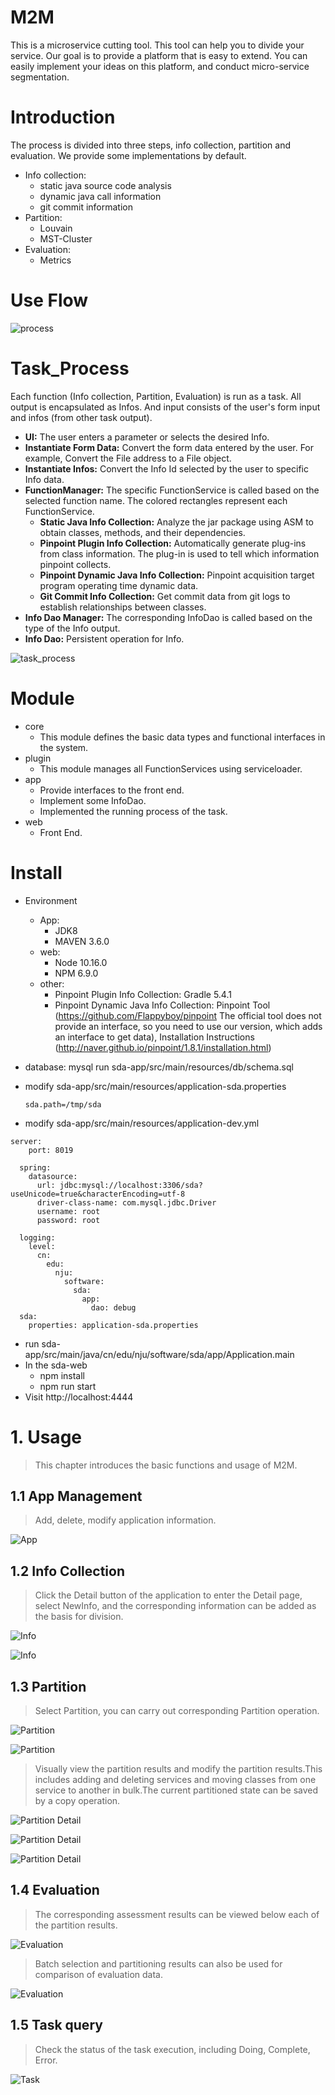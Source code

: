 # M2M
This is a microservice cutting tool. This tool can help you to divide your service. Our goal is to provide a platform that is easy to extend. You can easily implement your ideas on this platform, and conduct micro-service segmentation.

# Introduction
The process is divided into three steps, info collection, partition and evaluation. We provide some implementations by default. 
- Info collection: 
  - static java source code analysis
  - dynamic java call information
  - git commit information
- Partition: 
  - Louvain
  - MST-Cluster
- Evaluation: 
  - Metrics

# Use Flow
 ![process](/doc/images/process.png)
 
# Task_Process
Each function (Info collection, Partition, Evaluation) is run as a task. All output is encapsulated as Infos. And input consists of the user's form input and infos (from other task output). 
- **UI:** The user enters a parameter or selects the desired Info.
- **Instantiate Form Data:** Convert the form data entered by the user. For example, Convert the File address to a File object.
- **Instantiate Infos:** Convert the Info Id selected by the user to specific Info data.
- **FunctionManager:** The specific FunctionService is called based on the selected function name. The colored rectangles represent each FunctionService.
  - **Static Java Info Collection:** Analyze the jar package using ASM to obtain classes, methods, and their dependencies.
  - **Pinpoint Plugin Info Collection:** Automatically generate plug-ins from class information. The plug-in is used to tell which information pinpoint collects.
  - **Pinpoint Dynamic Java Info Collection:** Pinpoint acquisition target program operating time dynamic data.
  - **Git Commit Info Collection:** Get commit data from git logs to establish relationships between classes.
- **Info Dao Manager:** The corresponding InfoDao is called based on the type of the Info output.
- **Info Dao:** Persistent operation for Info.

 

 ![task_process](/doc/images/task_process.png)

# Module
- core
  - This module defines the basic data types and functional interfaces in the system.
- plugin
  - This module manages all FunctionServices using serviceloader.
- app
  - Provide interfaces to the front end.
  - Implement some InfoDao.
  - Implemented the running process of the task.
- web
  - Front End.

# Install
- Environment
  - App: 
    - JDK8 
    - MAVEN 3.6.0
  - web:
    - Node 10.16.0
    - NPM 6.9.0
  - other:
    - Pinpoint Plugin Info Collection: Gradle 5.4.1
    - Pinpoint Dynamic Java Info Collection: Pinpoint Tool (https://github.com/Flappyboy/pinpoint  The official tool does not provide an interface, so you need to use our version, which adds an interface to get data), Installation Instructions (http://naver.github.io/pinpoint/1.8.1/installation.html)
- database: mysql run sda-app/src/main/resources/db/schema.sql
- modify sda-app/src/main/resources/application-sda.properties

  ``sda.path=/tmp/sda``
- modify sda-app/src/main/resources/application-dev.yml
````
server:
    port: 8019
  
  spring:
    datasource:
      url: jdbc:mysql://localhost:3306/sda?useUnicode=true&characterEncoding=utf-8
      driver-class-name: com.mysql.jdbc.Driver
      username: root
      password: root
  
  logging:
    level:
      cn:
        edu:
          nju:
            software:
              sda:
                app:
                  dao: debug
  sda:
    properties: application-sda.properties
````
- run sda-app/src/main/java/cn/edu/nju/software/sda/app/Application.main
- In the sda-web   
  - npm install
  - npm run start
- Visit http://localhost:4444

# 1. Usage
> This chapter introduces the basic functions and usage of M2M.

## 1.1 App Management
> Add, delete, modify application information.

 ![App](/doc/images/usage/app.png)
 
## 1.2 Info Collection
> Click the Detail button of the application to enter the Detail page, select NewInfo, and the corresponding information can be added as the basis for division.

![Info](/doc/images/usage/info1.png)
 
![Info](/doc/images/usage/info2.png)
 
## 1.3 Partition
> Select Partition, you can carry out corresponding Partition operation.

![Partition](/doc/images/usage/partition1.png)
 
![Partition](/doc/images/usage/partition2.png)
 
> Visually view the partition results and modify the partition results.This includes adding and deleting services and moving classes from one service to another in bulk.The current partitioned state can be saved by a copy operation.

![Partition Detail](/doc/images/usage/partition3.png)
 
![Partition Detail](/doc/images/usage/partition4.png)
 
![Partition Detail](/doc/images/usage/partition5.png)
 
## 1.4 Evaluation
> The corresponding assessment results can be viewed below each of the partition results.

![Evaluation](/doc/images/usage/evaluation1.png)

> Batch selection and partitioning results can also be used for comparison of evaluation data.

![Evaluation](/doc/images/usage/evaluation2.png)

## 1.5 Task query

> Check the status of the task execution, including Doing, Complete, Error.

![Task](/doc/images/usage/task.png)




